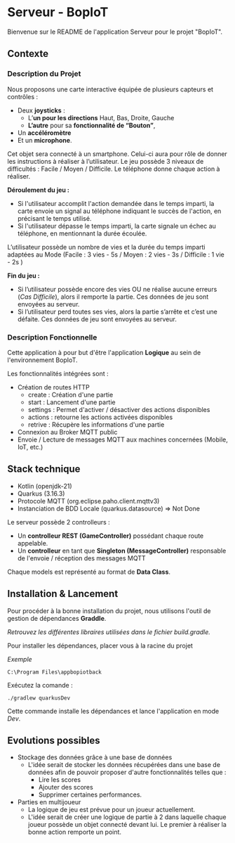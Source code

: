 # Serveur - BopIoT 

Bienvenue sur le README de l'application Serveur pour le projet "BopIoT".

## Contexte

### Description du Projet

Nous proposons une carte interactive équipée de plusieurs capteurs et contrôles :

- Deux **joysticks** :
    - L’**un pour les directions** Haut, Bas, Droite, Gauche
    - **L’autre** pour sa **fonctionnalité de “Bouton”**,
- Un **accéléromètre**
- Et un **microphone**.

Cet objet sera connecté à un smartphone. Celui-ci aura pour rôle de donner les instructions à réaliser à l’utilisateur. Le jeu possède 3 niveaux de difficultés : Facile / Moyen / Difficile. Le téléphone donne chaque action à réaliser.

**Déroulement du jeu :**

- Si l'utilisateur accomplit l'action demandée dans le temps imparti, la carte envoie un signal au téléphone indiquant le succès de l'action, en précisant le temps utilisé.
- Si l'utilisateur dépasse le temps imparti, la carte signale un échec au téléphone, en mentionnant la durée écoulée.

L’utilisateur possède un nombre de vies et la durée du temps imparti adaptées au Mode (Facile : 3 vies - 5s / Moyen : 2 vies - 3s / Difficile : 1 vie - 2s )

**Fin du jeu :**

- Si l’utilisateur possède encore des vies OU ne réalise aucune erreurs (*Cas Difficile*), alors il remporte la partie. Ces données de jeu sont envoyées au serveur.
- Si l’utilisateur perd toutes ses vies, alors la partie s’arrête et c’est une défaite. Ces données de jeu sont envoyées au serveur.

### Description Fonctionnelle

Cette application à pour but d'être l'application **Logique** au sein de l'environnement BopIoT.

Les fonctionnalités intégrées sont :
* Création de routes HTTP
    * create : Création d'une partie
    * start : Lancement d'une partie
    * settings : Permet d'activer / désactiver des actions disponibles
    * actions : retourne les actions activées disponibles
    * retrive : Récupère les informations d'une partie
* Connexion au Broker MQTT public
* Envoie / Lecture de messages MQTT aux machines concernées (Mobile, IoT, etc.)


## Stack technique 

* Kotlin (openjdk-21)
* Quarkus (3.16.3)
* Protocole MQTT (org.eclipse.paho.client.mqttv3)
* Instanciation de BDD Locale (quarkus.datasource) => Not Done

Le serveur possède 2 controlleurs :
* Un **controlleur REST (GameController)**  possédant chaque route appelable.
* Un **controlleur** en tant que **Singleton (MessageController)** responsable de l'envoie / réception des messages MQTT

Chaque models est représenté au format de **Data Class**.



## Installation & Lancement 

Pour procéder à la bonne installation du projet, nous utilisons l'outil de gestion de dépendances **Graddle**.

_Retrouvez les différentes libraires utilisées dans le fichier build.gradle._


Pour installer les dépendances, placer vous à la racine du projet

_Exemple_
```
C:\Program Files\appbopiotback
```

Exécutez la comande : 
```shell script
./gradlew quarkusDev
```

Cette commande installe les dépendances et lance l'application en mode _Dev_.


## Evolutions possibles 

* Stockage des données grâce à une base de données
  * L'idée serait de stocker les données récupérées dans une base de données afin de pouvoir proposer d'autre fonctionnalités telles que : 
    * Lire les scores 
    * Ajouter des scores
    * Supprimer certaines performances.
* Parties en multijoueur 
  * La logique de jeu est prévue pour un joueur actuellement. 
  * L'idée serait de créer une logique de partie à 2 dans laquelle chaque joueur possède un objet connecté devant lui. Le premier à réaliser la bonne action remporte un point. 




